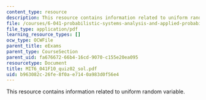 ```yaml
---
content_type: resource
description: This resource contains information related to uniform random variable.
file: /courses/6-041-probabilistic-systems-analysis-and-applied-probability-fall-2010/b963082c26fe8f0ae7140a983d0f56e4_MIT6_041F10_quiz02_sol.pdf
file_type: application/pdf
learning_resource_types: []
ocw_type: OCWFile
parent_title: eExams
parent_type: CourseSection
parent_uid: fa676672-66b4-16cd-9070-c155e20ea095
resourcetype: Document
title: MIT6_041F10_quiz02_sol.pdf
uid: b963082c-26fe-8f0a-e714-0a983d0f56e4
---
```

This resource contains information related to uniform random variable.

